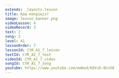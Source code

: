 ```yaml
---
extends: _layouts.lesson
title: Қош келдіңіз?
image: lesson_banner.png
videoLesson: 4
videoRecord: 3
text: 2
song: 2
level: A1
lessonOrder: 7
lessonId: CYR_A1_7_lesson
textId: CYR_A1_7_text
videoId: CYR_A1_7_video
songId: CYR_A1_7_song
youtube: https://www.youtube.com/embed/K0Yvb-0Cn58
---
```

